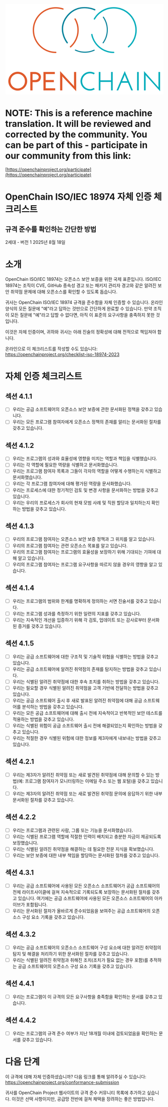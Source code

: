 ![](./media/image1.png "OpenChain logo")

# NOTE: This is a reference machine translation. It will be reviewed and corrected by the community. You can be part of this - participate in our community from this link:

[https://openchainproject.org/participate](https://openchainproject.org/participate)

# OpenChain ISO/IEC 18974 자체 인증 체크리스트

## 규격 준수를 확인하는 간단한 방법

2세대 - 버전 1
2025년 8월 18일

# 소개

OpenChain ISO/IEC 18974는 오픈소스 보안 보증을 위한 국제 표준입니다. ISO/IEC 18974는 조직이 CVE, GitHub 종속성 경고 또는 패키지 관리자 경고와 같은 알려진 보안 취약점 문제에 대해 오픈소스를 확인할 수 있도록 돕습니다.

귀사는 OpenChain ISO/IEC 18974 규격을 준수함을 자체 인증할 수 있습니다. 온라인 양식의 모든 질문에 "예"라고 답하는 것만으로 간단하게 완료할 수 있습니다. 만약 조직이 모든 질문에 "예"라고 답할 수 없다면, 아직 이 표준의 요구사항을 충족하지 못한 것입니다.

이것은 자체 인증이며, 귀하와 귀사는 아래 진술의 정확성에 대해 전적으로 책임져야 합니다.

온라인으로 이 체크리스트를 작성할 수도 있습니다:
https://openchainproject.org/checklist-iso-18974-2023

# 자체 인증 체크리스트

## 섹션 4.1.1

- [ ] 우리는 공급 소프트웨어의 오픈소스 보안 보증에 관한 문서화된 정책을 갖추고 있습니다.
- [ ] 우리는 모든 프로그램 참여자에게 오픈소스 정책의 존재를 알리는 문서화된 절차를 갖추고 있습니다.

## 섹션 4.1.2

- [ ] 우리는 프로그램의 성과와 효율성에 영향을 미치는 역할과 책임을 식별했습니다.
- [ ] 우리는 각 역할에 필요한 역량을 식별하고 문서화했습니다.
- [ ] 우리는 프로그램 참여자 목록과 그들이 각자의 역할을 어떻게 수행하는지 식별하고 문서화했습니다.
- [ ] 우리는 각 프로그램 참여자에 대해 평가된 역량을 문서화했습니다.
- [ ] 우리는 프로세스에 대한 정기적인 검토 및 변경 사항을 문서화하는 방법을 갖추고 있습니다.
- [ ] 우리는 우리의 프로세스가 회사의 현재 모범 사례 및 직원 할당과 일치하는지 확인하는 방법을 갖추고 있습니다.

## 섹션 4.1.3

- [ ] 우리의 프로그램 참여자는 오픈소스 보안 보증 정책과 그 위치를 알고 있습니다.
- [ ] 우리의 프로그램 참여자는 관련 오픈소스 목표를 알고 있습니다.
- [ ] 우리의 프로그램 참여자는 프로그램의 효율성을 보장하기 위해 기대되는 기여에 대해 알고 있습니다.
- [ ] 우리의 프로그램 참여자는 프로그램 요구사항을 따르지 않을 경우의 영향을 알고 있습니다.

## 섹션 4.1.4

- [ ] 우리는 프로그램의 범위와 한계를 명확하게 정의하는 서면 진술서를 갖추고 있습니다.
- [ ] 우리는 프로그램 성과를 측정하기 위한 일련의 지표를 갖추고 있습니다.
- [ ] 우리는 지속적인 개선을 입증하기 위해 각 검토, 업데이트 또는 감사로부터 문서화된 증거를 갖추고 있습니다.

## 섹션 4.1.5

- [ ] 우리는 공급 소프트웨어에 대한 구조적 및 기술적 위협을 식별하는 방법을 갖추고 있습니다.
- [ ] 우리는 공급 소프트웨어에 알려진 취약점의 존재를 탐지하는 방법을 갖추고 있습니다.
- [ ] 우리는 식별된 알려진 취약점에 대한 후속 조치를 취하는 방법을 갖추고 있습니다.
- [ ] 우리는 필요할 경우 식별된 알려진 취약점을 고객 기반에 전달하는 방법을 갖추고 있습니다.
- [ ] 우리는 공급 소프트웨어 출시 후 새로 발표된 알려진 취약점에 대해 공급 소프트웨어를 분석하는 방법을 갖추고 있습니다.
- [ ] 우리는 모든 공급 소프트웨어에 대해 출시 전에 지속적이고 반복적인 보안 테스트를 적용하는 방법을 갖추고 있습니다.
- [ ] 우리는 식별된 위험이 공급 소프트웨어 출시 전에 해결되었는지 확인하는 방법을 갖추고 있습니다.
- [ ] 우리는 적절한 경우 식별된 위험에 대한 정보를 제3자에게 내보내는 방법을 갖추고 있습니다.

## 섹션 4.2.1

- [ ] 우리는 제3자가 알려진 취약점 또는 새로 발견된 취약점에 대해 문의할 수 있는 방법(예: 프로그램 참여자가 모니터링하는 이메일 주소 또는 웹 포털)을 갖추고 있습니다.
- [ ] 우리는 제3자의 알려진 취약점 또는 새로 발견된 취약점 문의에 응답하기 위한 내부 문서화된 절차를 갖추고 있습니다.

## 섹션 4.2.2

- [ ] 우리는 프로그램과 관련된 사람, 그룹 또는 기능을 문서화했습니다.
- [ ] 우리는 식별된 프로그램 역할에 적절한 인력이 배치되고 충분한 자금이 제공되도록 보장했습니다.
- [ ] 우리는 식별된 알려진 취약점을 해결하는 데 필요한 전문 지식을 확보했습니다.
- [ ] 우리는 보안 보증에 대한 내부 책임을 할당하는 문서화된 절차를 갖추고 있습니다.

## 섹션 4.3.1

- [ ] 우리는 공급 소프트웨어에 사용된 모든 오픈소스 소프트웨어가 공급 소프트웨어의 전체 라이프사이클에 걸쳐 지속적으로 기록되도록 보장하는 문서화된 절차를 갖추고 있습니다. 여기에는 공급 소프트웨어에 사용된 모든 오픈소스 소프트웨어의 아카이브가 포함됩니다.
- [ ] 우리는 문서화된 절차가 올바르게 준수되었음을 보여주는 공급 소프트웨어의 오픈소스 구성 요소 기록을 갖추고 있습니다.

## 섹션 4.3.2

- [ ] 우리는 공급 소프트웨어의 오픈소스 소프트웨어 구성 요소에 대한 알려진 취약점의 탐지 및 해결을 처리하기 위한 문서화된 절차를 갖추고 있습니다.
- [ ] 우리는 식별된 알려진 취약점과 취해진 조치(조치가 필요 없는 경우 포함)를 추적하는 공급 소프트웨어의 오픈소스 구성 요소 기록을 갖추고 있습니다.

## 섹션 4.4.1

- [ ] 우리는 프로그램이 이 규격의 모든 요구사항을 충족함을 확인하는 문서를 갖추고 있습니다.

## 섹션 4.4.2

- [ ] 우리는 프로그램의 규격 준수 여부가 지난 18개월 이내에 검토되었음을 확인하는 문서를 갖추고 있습니다.

# 다음 단계

이 규격에 대해 자체 인증하셨습니까? 다음 링크를 통해 알려주실 수 있습니다:
https://openchainproject.org/conformance-submission

귀사를 OpenChain Project 웹사이트의 규격 준수 커뮤니티 목록에 추가하고 싶습니다. 이것은 선택 사항이지만, 공급망 전반에 걸쳐 채택을 장려하는 좋은 방법입니다.
